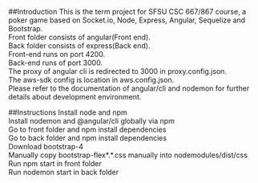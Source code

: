 ##Introduction
This is the term project for SFSU CSC 667/867 course, a poker game based on Socket.io, Node, Express, Angular, Sequelize and Bootstrap.<br/>
Front folder consists of angular(Front end).<br/>
Back folder consists of express(Back end).<br/>
Front-end runs on port 4200.<br/>
Back-end runs of port 3000.<br/>
The proxy of angular cli is redirected to 3000 in proxy.config.json.<br/>
The aws-sdk config is location in aws.config.json.<br/>
Please refer to the documentation of angular/cli and nodemon for further details about development environment.<br/>

##Instructions
Install node and npm<br/>
Install nodemon and @angular/cli globally via npm<br/>
Go to front folder and npm install dependencies<br/>
Go to back folder and npm install dependencies<br/>
Download bootstrap-4<br/>
Manually copy bootstrap-flex*.*.css manually into nodemodules/dist/css<br/>
Run npm start in front folder<br/>
Run nodemon start in back folder<br/>